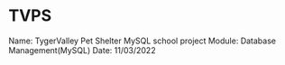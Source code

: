 # TVPS
Name: TygerValley Pet Shelter MySQL school project
Module: Database Management(MySQL)
Date: 11/03/2022
